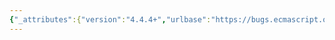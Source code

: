 ```yaml
---
{"_attributes":{"version":"4.4.4+","urlbase":"https://bugs.ecmascript.org/","maintainer":"dherman@mozilla.com"},"bug":{"bug_id":3950,"creation_ts":"2015-02-15 18:41:00 -0800","short_desc":"13.2.3.6: step at wrong level?","delta_ts":"2015-02-19 19:10:51 -0800","product":"Draft for 6th Edition","component":"editorial issue","version":"Rev 33: February 12, 2015 Draft","rep_platform":"All","op_sys":"All","bug_status":"RESOLVED","resolution":"FIXED","priority":"Normal","bug_severity":"normal","everconfirmed":true,"reporter":{"uid":"jmdyck","name":"Michael Dyck"},"assigned_to":{"uid":"allen","name":"Allen Wirfs-Brock"},"long_desc":[{"commentid":12754,"comment_count":0,"who":{"uid":"jmdyck","name":"Michael Dyck"},"bug_when":"2015-02-15 18:41:34 -0800","thetext":"In 13.2.3.6 \"Runtime Semantics: IteratorBindingInitialization\",\ngroup 3 / step 2 says:\n    ReturnIfAbrupt(status).\nbut 'status' is not necessarily defined at that point.\n\nProbably, step 2 should actually be step 1.b"},{"commentid":12772,"comment_count":1,"who":{"uid":"allen","name":"Allen Wirfs-Brock"},"bug_when":"2015-02-16 10:12:39 -0800","thetext":"fixed in rev34 editor's draft"},{"commentid":13007,"comment_count":2,"who":{"uid":"allen","name":"Allen Wirfs-Brock"},"bug_when":"2015-02-19 19:10:51 -0800","thetext":"fixed in rev34"}]}}
---
```


